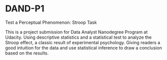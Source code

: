 # DAND-P1
Test a Perceptual Phenomenon: Stroop Task

This is a project submission for Data Analyst Nanodegree Program at Udacity. Using descriptive statistics and a statistical test to analyze the Stroop effect, a classic result of experimental psychology. Giving readers a good intuition for the data and use statistical inference to draw a conclusion based on the results.
